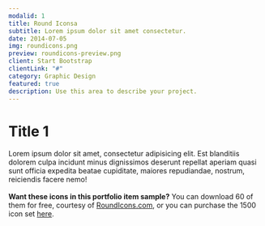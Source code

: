 ```yaml
---
modalid: 1
title: Round Iconsa
subtitle: Lorem ipsum dolor sit amet consectetur.
date: 2014-07-05
img: roundicons.png
preview: roundicons-preview.png
client: Start Bootstrap
clientLink: "#"
category: Graphic Design
featured: true
description: Use this area to describe your project.
---
```


# Title 1

Lorem ipsum dolor sit amet, consectetur adipisicing elit. Est blanditiis dolorem culpa incidunt minus dignissimos deserunt repellat aperiam quasi sunt officia expedita beatae cupiditate, maiores repudiandae, nostrum, reiciendis facere nemo! <br><br>**Want these icons in this portfolio item sample?** You can download 60 of them for free, courtesy of [RoundIcons.com](//getdpd.com/cart/hoplink/18076?referrer=bvbo4kax5k8ogc), or you can purchase the 1500 icon set [here](//getdpd.com/cart/hoplink/18076?referrer=bvbo4kax5k8ogc).